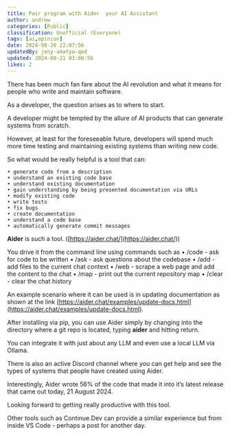 ```yaml
---
title: Pair program with Aider  your AI Assistant
author: andrew
categories: [Public]
classification: Unofficial (Everyone)
tags: [ai,opinion]
date: 2024-08-20 22:07:56 
updatedBy: jeny-amatya-qed
updated: 2024-08-21 03:00:56 
likes: 2
---
```


There has been much fan fare about the AI revolution and what it means for people who write and maintain software.

As a developer, the question arises as to where to start.

A developer might be tempted by the allure of AI products that can generate systems from scratch.

However, at least for the foreseeable future, developers will spend much more time testing and maintaining existing systems than writing new code.

So what would be really helpful is a tool that can:

```
• generate code from a description
• understand an existing code base
• understand existing documentation 
• gain understanding by being presented documentation via URLs
• modify existing code
• write tests
• fix bugs
• create documentation
• understand a code base
• automatically generate commit messages 
```

**Aider** is such a tool. ([https://aider.chat/](https://aider.chat/))

You drive it from the command line using commands such as
• /code - ask for code to be written
• /ask - ask questions about the codebase
• /add - add files to the current chat context
• /web - scrape a web page and add the content to the chat
• /map - print out the current repository map
• /clear - clear the chat history

An example scenario where it can be used is in updating documentation as shown at the link [https://aider.chat/examples/update-docs.html](https://aider.chat/examples/update-docs.html).

After installing via pip, you can use Aider simply by changing into the directory where a git repo is located, typing **aider** and hitting return.

You can integrate it with just about any LLM and even use a local LLM via Ollama.

There is also an active Discord channel where you can get help and see the types of systems that people have created using Aider.

Interestingly, Aider wrote 56% of the code that made it into it’s latest release that came out today, 21 August 2024.

Looking forward to getting really productive with this tool.

Other tools such as Continue.Dev can provide a similar experience but from inside VS Code - perhaps a post for another day.